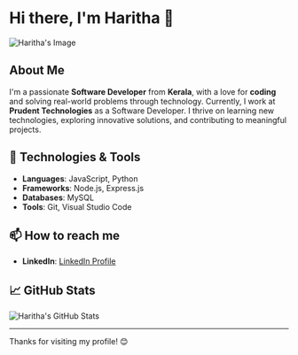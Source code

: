 # Hi there, I'm Haritha 👋

![Haritha's Image](https://github.com/haritha981.png)

## About Me

I'm a passionate **Software Developer** from **Kerala**, with a love for **coding** and solving real-world problems through technology. Currently, I work at **Prudent Technologies** as a Software Developer. I thrive on learning new technologies, exploring innovative solutions, and contributing to meaningful projects.

## 🔧 Technologies & Tools

- **Languages**: JavaScript, Python
- **Frameworks**: Node.js, Express.js
- **Databases**: MySQL
- **Tools**: Git, Visual Studio Code


## 📫 How to reach me

- **LinkedIn**: [LinkedIn Profile](https://www.linkedin.com/in/haritha-rajan)

## 📈 GitHub Stats

![Haritha's GitHub Stats](https://github-readme-stats.vercel.app/api?username=haritha981&show_icons=true&count_private=true&hide=prs&theme=radical)

---

Thanks for visiting my profile! 😊
